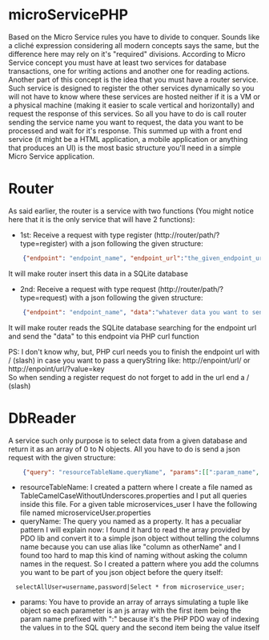 # microServicePHP

Based on the Micro Service rules you have to divide to conquer. Sounds like a cliché expression considering all modern concepts says the same, 
but the difference here may rely on it's "required" divisions. According to Micro Service concept you must have at least two services for 
database transactions, one for writing actions and another one for reading actions. Another part of this concept is the idea that you must 
have a router service. Such service is designed to register the other services dynamically so you will not have to know where these 
services are hosted neither if it is a VM or a physical machine (making it easier to scale vertical and horizontally) and request the 
response of this services. So all you have to do is call router sending the service name you want to request, the data you want to be 
processed and wait for it's response. This summed up with a front end service (it might be a HTML application, a mobile application or 
anything that produces an UI) is the most basic structure you'll need in a simple Micro Service application.

# Router
As said earlier, the router is a service with two functions (You might notice here that it is the only service that will have 2 functions):
* 1st: Receive a request with type register (http://router/path/?type=register) with a json following the given structure:  
```json  
    {"endpoint": "endpoint_name", "endpoint_url":"the_given_endpoint_url/"}
```  
  It will make router insert this data in a SQLite database
* 2nd: Receive a request with type request (http://router/path/?type=request) with a json following the given structure:  
```json 
    {"endpoint": "endpoint_name", "data":"whatever data you want to send to the endpoint process"}
```  
  It will make router reads the SQLite database searching for the endpoint url and send the "data" to this endpoint via PHP curl function

PS: I don't know why, but, PHP curl needs you to finish the endpoint url with / (slash) in case you want to pass a queryString like: 
http://enpoint/url/ or http://enpoint/url/?value=key  
So when sending a register request do not forget to add in the url end a / (slash)

# DbReader
A service such only purpose is to select data from a given database and return it as an array of 0 to N objects. All you have to do is send a json request with the given structure: 
```json  
    {"query": "resourceTableName.queryName", "params":[[":param_name", "value"], [":param_name2", "value2"]]}
```

* resourceTableName: I created a pattern where I create a file named as TableCamelCaseWithoutUnderscores.properties and I put all queries inside this file. For a given table microservices_user I have the following file named microserviceUser.properties
* queryName: The query you named as a property. It has a pecualiar pattern I will explain now: I found it hard to read the array provided by PDO lib and convert it to a simple json object without telling the columns name because you can use alias like "column as otherName" and I found too hard to map this kind of naming without asking the column names in the request. So I created a pattern where you add the columns you want to be part of you json object before the query itself:
```property
  selectAllUser=username,password|Select * from microservice_user;
  ```
* params: You have to provide an array of arrays simulating a tuple like object so each parameter is an js array with the first item being the param name prefixed with ":" because it's the PHP PDO way of indexing the values in to the SQL query and the second item being the value itself
